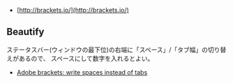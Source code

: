 - [http://brackets.io/](http://brackets.io/)

## Beautify

ステータスバー(ウィンドウの最下位)の右端に「スペース」/「タブ幅」の切り替えがあるので、
スペースにして数字を入れるとよい。

- [Adobe brackets: write spaces instead of tabs](http://stackoverflow.com/questions/22540956/adobe-brackets-write-spaces-instead-of-tabs)
